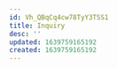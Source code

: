 ```yaml
---
id: Vh_QBqCq4cw78TyY3TSS1
title: Inquiry
desc: ''
updated: 1639759165192
created: 1639759165192
---
```


